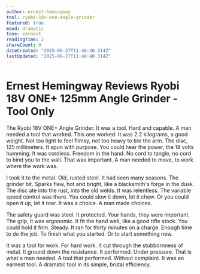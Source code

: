 ```yaml
---
author: ernest-hemingway
tool: ryobi-18v-one-angle-grinder
featured: true
mood: dramatic
tone: earnest
readingTime: 2
shareCount: 0
dateCreated: "2025-06-27T11:46:40.314Z"
lastUpdated: "2025-06-27T11:46:40.314Z"
---
```


# Ernest Hemingway Reviews Ryobi 18V ONE+ 125mm Angle Grinder - Tool Only

The Ryobi 18V ONE+ Angle Grinder. It was a tool. Hard and capable. A man needed a tool that worked. This one worked. It was 2.2 kilograms, a good weight. Not too light to feel flimsy, not too heavy to tire the arm. The disc, 125 millimeters. It spun with purpose. You could hear the power, the 18 volts humming. It was cordless. Freedom in the hand. No cord to tangle, no cord to bind you to the wall. That was important. A man needed to move, to work where the work was.

I took it to the metal. Old, rusted steel. It had seen many seasons. The grinder bit. Sparks flew, hot and bright, like a blacksmith's forge in the dusk. The disc ate into the rust, into the old welds. It was relentless. The variable speed control was there. You could slow it down, let it chew. Or you could open it up, let it roar. It was a choice. A man made choices.

The safety guard was steel. It protected. Your hands, they were important. The grip, it was ergonomic. It fit the hand well, like a good rifle stock. You could hold it firm. Steady. It ran for thirty minutes on a charge. Enough time to do the job. To finish what you started. Or to start something new.

It was a tool for work. For hard work. It cut through the stubbornness of metal. It ground down the resistance. It performed. Under pressure. That is what a man needed. A tool that performed. Without complaint. It was an earnest tool. A dramatic tool in its simple, brutal efficiency.
